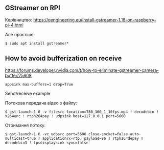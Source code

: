 ## GStreamer on RPI

Керівництво: https://qengineering.eu/install-gstreamer-1.18-on-raspberry-pi-4.html

Але простіше:

    $ sudo apt install gstreamer*


## How to avoid bufferization on receive

https://forums.developer.nvidia.com/t/how-to-eliminate-gstreamer-camera-buffer/75608

    appsink max-buffers=1 drop=True

Send/receive example

Потокова передача відео з файлу:

    $ gst-launch-1.0 -v filesrc location=T80_360_1_10fps.mp4 ! decodebin ! x264enc ! rtph264pay ! udpsink host=127.0.0.1 port=5600

Отримання потоку:

    $ gst-launch-1.0 -vc udpsrc port=5600 close-socket=false auto-multicast=true ! application/x-rtp, payload=96 ! rtph264depay ! decodebin3 ! fpsdisplaysink sync=false

